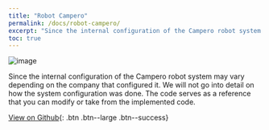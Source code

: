 ```yaml
---
title: "Robot Campero"
permalink: /docs/robot-campero/
excerpt: "Since the internal configuration of the Campero robot system may vary depending on the company that configured it."
toc: true
---
```


![image](https://raw.githubusercontent.com/Serru/MultiCobot-UR10-Gripper/main/doc/imgs_md/dise%C3%B1o-general-campero.png)

Since the internal configuration of the Campero robot system may vary depending on the company that configured it. We will not go into detail on how the system configuration was done. The code serves as a reference that you can modify or take from the implemented code.

[View on Github](https://github.com/Serru/MultiCobot-UR10-Gripper-Campero){: .btn .btn--large .btn--success}